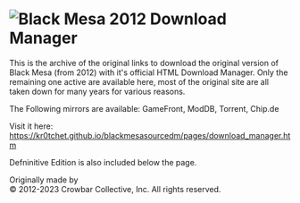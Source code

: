 # <img src="https://kr0tchet.github.io/blackmesasourcedm/pages/download_manager_files/dl-header.png" alt="Black Mesa 2012 Download Manager"> 
This is the archive of the original links to download the original version of Black Mesa (from 2012) with it's official HTML Download Manager.
Only the remaining one active are available here, most of the original site are all taken down for many years for various reasons.

The Following mirrors are available: GameFront, ModDB, Torrent, Chip.de

Visit it here:<br>
https://kr0tchet.github.io/blackmesasourcedm/pages/download_manager.htm

Defninitive Edition is also included below the page.

Originally made by<br>
© 2012-2023 Crowbar Collective, Inc. All rights reserved.
